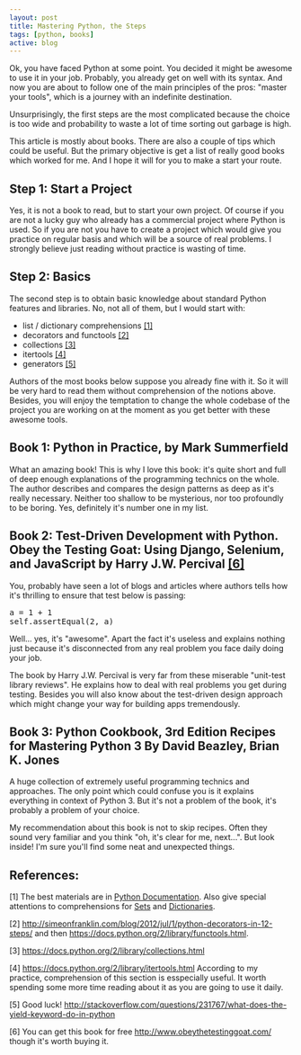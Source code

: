 ```yaml
---
layout: post
title: Mastering Python, the Steps
tags: [python, books]
active: blog
---
```


Ok, you have faced Python at some point. You decided it might be awesome to
use it in your job. Probably, you already get on well with its syntax. And now
you are about to follow one of the main principles of the pros: "master your tools",
which is a journey with an indefinite destination.

Unsurprisingly, the first steps are the most complicated because the choice is
too wide and probability to waste a lot of time sorting out garbage is high.

This article is mostly about books. There are also a couple of tips which could
be useful. But the primary objective is get a list of really good books which worked
for me. And I hope it will for you to make a start your route.

## Step 1: Start a Project

Yes, it is not a book to read, but to start your own project.
Of course if you are not a lucky guy who already has a commercial project where
Python is used. So if you are not you have to create a project which would give you
practice on regular basis and which will be a source of real problems.
I strongly believe just reading without practice is wasting of time.

## Step 2: Basics

The second step is to obtain basic knowledge about standard Python features and
libraries. No, not all of them, but I would start with:

* list / dictionary comprehensions [[1]](#llists)
* decorators and functools [[2]](#ldecorators)
* collections [[3]](#lcollections)
* itertools [[4]](#litertools)
* generators [[5]](#lgenerators)

Authors of the most books below suppose you already fine with it. So it will be
very hard to read them without comprehension of the notions above. Besides, you
will enjoy the temptation to change the whole codebase of the project you are working
on at the moment as you get better with these awesome tools.

## Book 1: Python in Practice, by Mark Summerfield
What an amazing book! This is why I love
this book: it's quite short and full of deep enough explanations of the programming
technics on the whole. The author describes and compares the design patterns as deep as
it's really necessary. Neither too shallow to be mysterious, nor too profoundly to be boring.
Yes, definitely it's number one in my list.

## Book 2: Test-Driven Development with Python. Obey the Testing Goat: Using Django, Selenium, and JavaScript by Harry J.W. Percival [[6]](#lPercival)

You, probably have seen a lot of blogs and articles where authors tells how it's thrilling to ensure that test below is passing:

<pre>
a = 1 + 1
self.assertEqual(2, a)
</pre>

Well... yes, it's "awesome". Apart the fact it's useless and explains nothing just because it's disconnected from any real problem you face daily doing your job.

The book by Harry J.W. Percival is very far from these miserable "unit-test library reviews". He explains how to deal with real problems you get during testing. Besides you will also know about the test-driven design approach which might change your way for building apps tremendously.

## Book 3: Python Cookbook, 3rd Edition Recipes for Mastering Python 3 By David Beazley, Brian K. Jones

A huge collection of extremely useful programming technics and approaches. The only point which could confuse you is it explains everything in context of Python 3. But it's not a problem of the book, it's probably a problem of your choice.

My recommendation about this book is not to skip recipes. Often they sound very familiar and you think "oh, it's clear for me, next...". But look inside! I'm sure you'll find some neat and unexpected things.

## References:
<a name="llists"></a>
\[1\] The best materials are in [Python Documentation](https://docs.python.org/2/tutorial/datastructures.html#tut-listcomps). Also give special attentions to comprehensions for [Sets](https://docs.python.org/2/tutorial/datastructures.html#sets) and [Dictionaries](https://docs.python.org/2/tutorial/datastructures.html#dictionaries).

<a name="ldecorators"></a>
\[2\] <http://simeonfranklin.com/blog/2012/jul/1/python-decorators-in-12-steps/> and then <https://docs.python.org/2/library/functools.html>.

<a name="lcollections"></a>
\[3\] <https://docs.python.org/2/library/collections.html>

<a name="litertools"></a>
\[4\] <https://docs.python.org/2/library/itertools.html> According to my practice, comprehension of this section is esspecially useful. It worth spending some more time reading about it as you are going to use it daily.

<a name="lgenerators"></a>
\[5\] Good luck! <http://stackoverflow.com/questions/231767/what-does-the-yield-keyword-do-in-python>

<a name="lPercival"></a>
\[6\] You can get this book for free <http://www.obeythetestinggoat.com/> though it's worth buying it.
